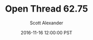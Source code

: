 ---
layout: podcast
title: "Open Thread 62.75"
author: Scott Alexander
description: https://slatestarcodex.com/2016/11/16/open-thread-62-75/
date: 2016-11-16 12:00:00 PST
length: 164165
duration: 41
guid: open-thread-62-75
---